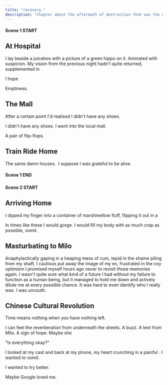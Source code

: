 ```yaml
---
title: "recovery."
description: "Chapter about the aftermath of destruction that was the overdose."
---
```


#### Scene 1 START

## At Hospital

I lay beside a juicebox with a picture of a green hippo on it. Animated with suspicion. My vision from the previous night hadn't quite returned, supplemented in

I hope

Emptiness.


## The Mall

After a certain point I'd realised I didn't have any shoes.

I didn't have any shoes. I went into the local mall.

A pair of flip-flops.


## Train Ride Home

The same damn houses.  I suppose I was grateful to be alive.


#### Scene 1 END

###

#### Scene 2 START


## Arriving Home

I dipped my finger into a container of marshmellow fluff, flipping it out in a

In times like these I would gorge. I would fill my body with as much crap as possible, vomit.



## Masturbating to Milo

Anaphylactically gaping in a heaping mess of cum, tepid in the shame piling from my shaft, I cautious put away the image of my ex, frustrated in the coy optimism I promised myself hours ago never to revisit those memories again. I wasn't quite sure what kind of a future I had without my failure to function as a human being, but it managed to hold me down and actively dilute me at every possible chance. It was hard to even identify who I really was. I was uncouth.

## Chinese Cultural Revolution

Time means nothing when you have nothing left.


I can feel the reverberation from underneath the sheets. A buzz. A text from Milo. A sign of hope. Maybe she

"Is everything okay?"

I looked at my cast and back at my phone, my heart crunching in a painful . I wanted to vomit.



I wanted to try better.

Maybe Google loved me.


